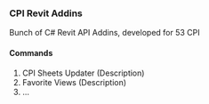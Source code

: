 ### CPI Revit Addins
Bunch of C# Revit API Addins, developed for 53 CPI

#### Commands
1. CPI Sheets Updater
	(Description)
2. Favorite Views
	(Description)
3. ...